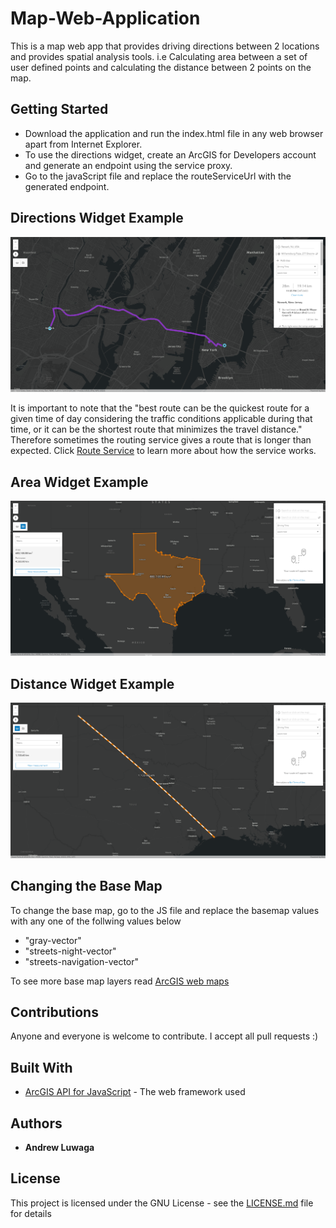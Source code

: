 # Map-Web-Application

This is a map web app that provides driving directions between 2 locations and provides spatial analysis tools. i.e Calculating area between a set of user defined points and calculating the distance between 2 points on the map.

## Getting Started

- Download the application and run the index.html file in any web browser apart from Internet Explorer.
- To use the directions widget, create an ArcGIS for Developers account and generate an endpoint using the service proxy.
- Go to the javaScript file and replace the routeServiceUrl with the generated endpoint.

## Directions Widget Example

![Directions](/images/directions.png)

It is important to note that the "best route can be the quickest route for a given time of day considering the traffic conditions applicable during that time, or it can be the shortest route that minimizes the travel distance." Therefore sometimes the routing service gives a route that is longer than expected. Click [Route Service](https://developers.arcgis.com/rest/network/api-reference/route-synchronous-service.htm) to learn more about how the service works.


## Area Widget Example

![Area](/images/Area.png)

## Distance Widget Example

![Distance](/images/distance.png)

## Changing the Base Map

To change the base map, go to the JS file and replace the basemap values with any one of the follwing values below
* "gray-vector"
* "streets-night-vector"
* "streets-navigation-vector"

To see more base map layers read [ArcGIS web maps](https://developers.arcgis.com/javascript/latest/api-reference/esri-WebMap.html)

## Contributions

Anyone and everyone is welcome to contribute. I accept all pull requests :)

## Built With

* [ArcGIS API for JavaScript](https://developers.arcgis.com/javascript/) - The web framework used

## Authors

* **Andrew Luwaga**

## License

This project is licensed under the GNU License - see the [LICENSE.md](LICENSE) file for details

